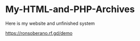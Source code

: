 # My-HTML-and-PHP-Archives

Here is my website and unfinished system

https://ronsoberano.rf.gd/demo
